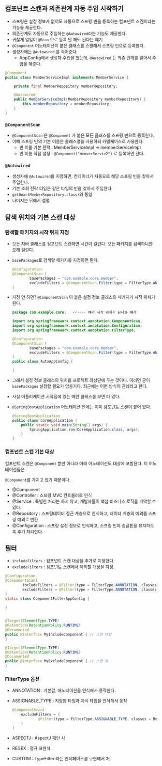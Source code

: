 ## 컴포넌트 스캔과 의존관계 자동 주입 시작하기

- 스프링은 설정 정보가 없어도 자동으로 스프링 빈을 등록하는 컴포넌트 스캔이라는 기능을 제공한다.
- 의존관계도 자동으로 주입하는 `@Autowired`라는 기능도 제공한다.
- 귀찮게 일일이 `@Bean` 으로 등록 안 해도 된다는 얘기
- `@Component` 어노테이션이 붙은 클래스를 스캔해서 스프링 빈으로 등록한다.
- 생성자에는 `@Autowired` 를 적어준다.
  - AppConfig에서 생성자 주입을 했는데,  `@Autowired` 는 의존 관계를 알아서 주입을 해준다.

```java
@Component
public class MemberServiceImpl implements MemberService {

    private final MemberRepository memberRepository;

    @Autowired
    public MemberServiceImpl(MemberRepository memberRepository) {
        this.memberRepository = memberRepository;
    }
}
```

### `@ComponentScan`

- `@ComponentScan` 은 `@Component` 가 붙은 모든 클래스를 스프링 빈으로 등록한다.
- 이때 스프링 빈의 기본 이름은 클래스명을 사용하되 카멜케이스로 사용한다.
  - 빈 이름 기본 전략 : MemberServiceImpl → memberServiceImpl
  - 빈 이름 직접 설정 : `@Component("memverServie2")` 로 등록하면 된다.

### `@Autowired`

- 생성자에 `@Autowired`를 지정하면, 컨테이너가 자동으로 해당 스프링 빈을 찾아서 주입한다.
- 기본 조회 전략 타입은 같은 타입의 빈을 찾아서 주입한다.
- `getBean(MemberRepository.class)`와 동일
- 나머지는 뒤에서 설명

## 탐색 위치와 기본 스캔 대상

### 탐색할 패키지의 시작 위치 지정

- 모든 자바 클래스를 컴포넌트 스캔하면 시간이 걸린다. 모든 패키지를 검색하니깐 오래 걸린다.
- `basePackages`로  검색할 패키지를 지정하면 된다.

    ```java
    @Configuration
    @ComponentScan (
            basePackages = "com.example.core.member",
            excludeFilters = @ComponentScan.Filter(type = FilterType.ANNOTATION, classes = Configuration.class)
    )
    ```

- 지정 안 하면? `@ComponentScan` 이 붙은 설정 정보 클래스의 패키지가 시작 위치가 된다.

    ```java
    package com.example.core;   <<---- 얘가 시작 위치가 된다는 얘기
    
    import org.springframework.context.annotation.ComponentScan;
    import org.springframework.context.annotation.Configuration;
    import org.springframework.context.annotation.FilterType;
    
    @Configuration
    @ComponentScan (
            basePackages = "com.example.core.member",
            excludeFilters = @ComponentScan.Filter(type = FilterType.ANNOTATION, classes = Configuration.class)
    )
    public class AutoAppConfig {
    
    }
    ```

- 그래서 설정 정보 클래스의 위치를 프로젝트 최상단에 두는 것이다. 이러면 굳이 `basePackages` 설정할 필요가 없을거다. 최근에는 이런 방식이 관례라고 한다.
- 사실 어플리케이션 시작점에 있는 메인 클래스를 보면 다 있다.
- `@SpringBootApplication` 어노테이션 안에는 이미 컴포넌트 스캔이 붙어 있다.

    ```java
    @SpringBootApplication
    public class CoreApplication {
    	public static void main(String[] args) {
    		SpringApplication.run(CoreApplication.class, args);
    	}
    }
    ```


### 컴포넌트 스캔 기본 대상

컴포넌트 스캔은 `@Component` 뿐만 아니라 아래 어노테이션도 대상에 포함된다. 이 어노테이션들은

`@Component`를 가지고 있기 때문이다.

- @Component
- @Controller : 스프링 MVC 컨트롤러로 인식
- @Service : 특별한 처리는 하지 않고, 개발자들이 핵심 비즈니스 로직을 파악할 수 있다.
- @Repository : 스프링데이터 접근 계층으로 인식하고, 데이터 계층의 예외를 스프링 예외로 변환
- @Configuration : 스프링 설정 정보로 인식하고, 스프링 빈이 승글톤을 유지하도록 추가 처리한다.

## 필터

- `includeFilters` : 컴포넌트 스캔 대상을 추가로 지정한다.
- `excludeFilters` : 컴포넌트 스캔에서 제외할 대상을 지정.

```java
@Configuration
@ComponentScan(
        includeFilters = @Filter(type = FilterType.ANNOTATION, classes = MyIncludeComponent.class),
        excludeFilters = @Filter(type = FilterType.ANNOTATION, classes = MyExcludeComponent.class)
)
static class ComponentFilterAppConfig {

}
    
    
@Target(ElementType.TYPE)
@Retention(RetentionPolicy.RUNTIME)
@Documented
public @interface MyIncludeComponent { // 스캔 대상
}

@Target(ElementType.TYPE)
@Retention(RetentionPolicy.RUNTIME)
@Documented
public @interface MyExcludeComponent { // 스캔 제
}
```

### FilterType 옵션

- ANNOTATION : 기본값, 애노테이션을 인식해서 동작한다.
- ASSIGNABLE_TYPE : 지정한 타입과 자식 타입을 인식해서 동작

    ```java
    @ComponentScan(
    	excludeFilters = {
    			@Filter(type = FilterType.ASSIGNABLE_TYPE, classes = BeanA.class)
    	}
    )
    ```

- ASPECTJ : AspectJ 패턴 사
- REGEX : 정규 표현식
- CUSTOM : TypeFilter 라는 인터페이스를 구현해서 처